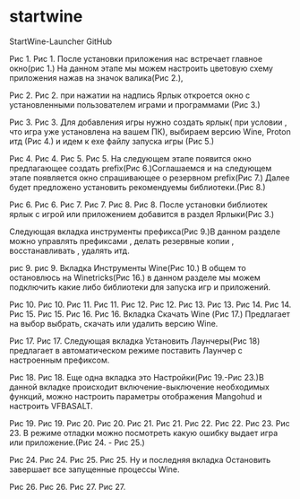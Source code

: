 # startwine
StartWine-Launcher
GitHub

Рис 1.
Рис 1.
После установки приложения нас встречает главное окно(рис 1.) На данном этапе мы можем настроить цветовую схему приложения нажав на значок валика(Рис 2.),

Рис 2.
Рис 2.
при нажатии на надпись Ярлык откроется окно с установленными пользователем играми и программами (Рис 3.)

Рис 3.
Рис 3.
Для добавления игры нужно создать ярлык( при условии , что игра уже установлена на вашем ПК), выбираем версию Wine, Proton итд (Рис 4.) и идем к ехе файлу запуска игры (Рис 5.)

Рис 4.
Рис 4.
Рис 5.
Рис 5.
На следующем этапе появится окно предлагающее создать prefix(Рис 6.)Соглашаемся и на следующем этапе появляется окно спрашивающее о резервном prefix(Рис 7.) Далее будет предложено установить рекомендуемы библиотеки.(Рис 8.)

Рис 6.
Рис 6.
Рис 7.
Рис 7.
Рис 8.
Рис 8.
После установки библиотек ярлык с игрой или приложением добавится в раздел Ярлыки(Рис 3.)

Следующая вкладка инструменты префикса(Рис 9.)В данном разделе можно управлять префиксами , делать резервные копии , восстанавливать , удалять итд.

рис 9.
рис 9.
Вкладка Инструменты Wine(Рис 10.) В общем то остановлюсь на Winetricks(Рис 16.) в данном разделе мы можем подключить какие либо библиотеки для запуска игр и приложений.

Рис 10.
Рис 10.
Рис 11.
Рис 11.
Рис 12.
Рис 12.
Рис 13.
Рис 13.
Рис 14.
Рис 14.
Рис 15.
Рис 15.
Рис 16.
Рис 16.
Вкладка Скачать Wine (Рис 17.) Предлагает на выбор выбрать, скачать или удалить версию Wine.

Рис 17.
Рис 17.
Следующая вкладка Установить Лаунчеры(Рис 18) предлагает в автоматическом режиме поставить Лаунчер с настроенным префиксом.

Рис 18.
Рис 18.
Еще одна вкладка это Настройки(Рис 19.-Рис 23.)В данной вкладке происходит включение-выключение необходимых функций, можно настроить параметры отображения Mangohud и настроить VFBASALT.

Рис 19.
Рис 19.
Рис 20.
Рис 20.
Рис 21.
Рис 21.
Рис 22.
Рис 22.
Рис 23.
Рис 23.
В режиме отладки можно посмотреть какую ошибку выдает игра или приложение.(Рис 24. - Рис 25.)

Рис 24.
Рис 24.
Рис 25.
Рис 25.
Ну и последняя вкладка Остановить завершает все запущенные процессы Wine.

Рис 26.
Рис 26.
Рис 27.
Рис 27.
